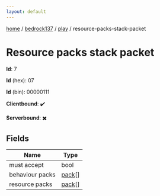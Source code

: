 ```yaml
---
layout: default
---
```


[home](/)  /  [bedrock137](/protocol/bedrock137)  /  [play](/protocol/bedrock137/play)  /  resource-packs-stack-packet

# Resource packs stack packet

**Id**: 7

**Id** (hex): 07

**Id** (bin): 00000111

**Clientbound**: ✔️

**Serverbound**: ✖️

## Fields

Name | Type
---|---
must accept | bool
behaviour packs | [pack](/protocol/bedrock137/types/pack)[]
resource packs | [pack](/protocol/bedrock137/types/pack)[]
